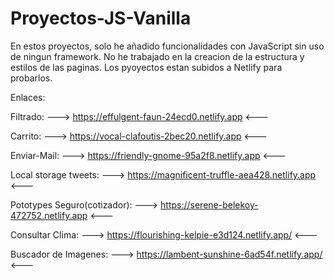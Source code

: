 # Proyectos-JS-Vanilla

En estos proyectos, solo he añadido funcionalidades con JavaScript sin uso de ningun framework. No he trabajado en la creacion de la estructura y estilos de las paginas. Los pyoyectos estan subidos a Netlify para probarlos.

Enlaces:

Filtrado: ---> https://effulgent-faun-24ecd0.netlify.app <---

Carrito: ---> https://vocal-clafoutis-2bec20.netlify.app <---

Enviar-Mail: ---> https://friendly-gnome-95a2f8.netlify.app <---

Local storage tweets: ---> https://magnificent-truffle-aea428.netlify.app <---

Pototypes Seguro(cotizador): ---> https://serene-belekoy-472752.netlify.app <---

Consultar Clima: ---> https://flourishing-kelpie-e3d124.netlify.app/ <---

Buscador de Imagenes: ---> https://lambent-sunshine-6ad54f.netlify.app/ <---
